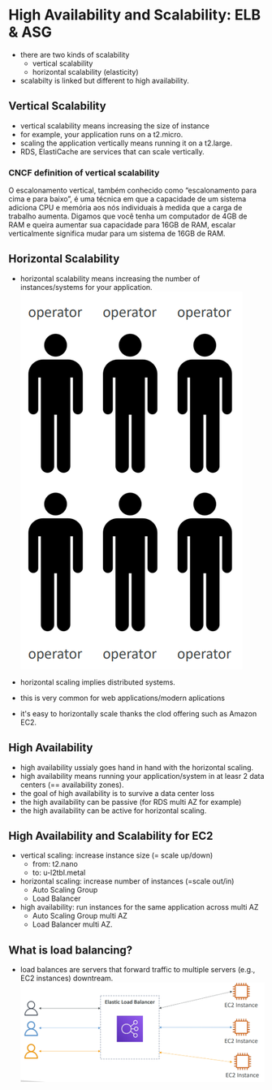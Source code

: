 # High Availability and Scalability: ELB & ASG
- there are two kinds of scalability
  - vertical scalability
  - horizontal scalability (elasticity)
- scalabilty is linked but different to high availability.

## Vertical Scalability
- vertical scalability means increasing the size of instance
- for example, your application runs on a t2.micro.
- scaling the application vertically means running it on a t2.large.
- RDS, ElastiCache are services that can scale vertically.

### CNCF definition of vertical scalability
O escalonamento vertical, também conhecido como “escalonamento para cima e para baixo”, é uma técnica em que a capacidade de um sistema adiciona CPU e memória aos nós individuais à medida que a carga de trabalho aumenta. Digamos que você tenha um computador de 4GB de RAM e queira aumentar sua capacidade para 16GB de RAM, escalar verticalmente significa mudar para um sistema de 16GB de RAM.

## Horizontal Scalability
- horizontal scalability means increasing the number of instances/systems for your application.
![text](https://github.com/aws-expert/learning-aws-solutions-architect/blob/main/images/image1.png)

- horizontal scaling implies distributed systems.
- this is very common for web applications/modern aplications
- it's easy to horizontally scale thanks the clod offering such as Amazon EC2.

## High Availability
- high availability ussialy goes hand in hand with the horizontal scaling.
- high availability means running your application/system in at leasr 2 data centers (== availability zones).
- the goal of high availability is to survive a data center loss
- the high availability can be passive (for RDS multi AZ for example)
- the high availability can be active for horizontal scaling.

## High Availability and Scalability for EC2
- vertical scaling: increase instance size (= scale up/down)
  - from: t2.nano
  - to: u-l2tbl.metal
- horizontal scaling: increase number of instances (=scale out/in)
  - Auto Scaling Group
  - Load Balancer
- high availability: run instances for the same application across multi AZ
  - Auto Scaling Group multi AZ
  - Load Balancer multi AZ.


## What is load balancing?
- load balances are servers that forward traffic to multiple servers (e.g., EC2 instances) downtream.
![text](https://github.com/aws-expert/learning-aws-solutions-architect/blob/main/images/image2.png)


